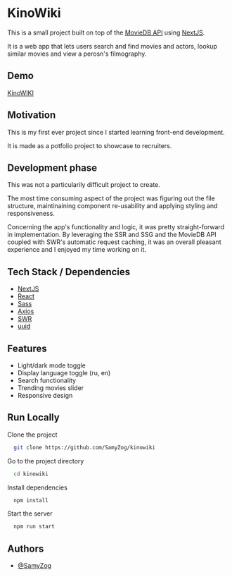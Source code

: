 
# KinoWiki

This is a small project built on top of the [MovieDB API](https://www.themoviedb.org/) using [NextJS](https://nextjs.org/).

It is a web app that lets users search and find movies and actors, lookup similar movies and view a perosn's filmography.

## Demo

[KinoWIKI](https://kinowiki.vercel.app/)

  
## Motivation

This is my first ever project since I started learning front-end development.

It is made as a potfolio project to showcase to recruiters. 

  
## Development phase

This was not a particularily difficult project to create.

The most time consuming aspect of the project was figuring out the file structure, maintinaining component re-usability and applying styling and responsiveness.

Concerning the app's functionality and logic, it was pretty straight-forward in implementation. By leveraging the SSR and SSG and the MovieDB API coupled with SWR's automatic request caching, it was an overall pleasant experience and I enjoyed my time working on it. 
## Tech Stack / Dependencies

- [NextJS](https://nextjs.org/)
- [React](https://reactjs.org/)
- [Sass](https://sass-lang.com/)
- [Axios](https://github.com/axios/axios)
- [SWR](https://swr.vercel.app/)
- [uuid](https://www.npmjs.com/package/uuid)

  
## Features

- Light/dark mode toggle
- Display language toggle (ru, en)
- Search functionality
- Trending movies slider
- Responsive design

  
## Run Locally

Clone the project

```bash
  git clone https://github.com/SamyZog/kinowiki
```

Go to the project directory

```bash
  cd kinowiki
```

Install dependencies

```bash
  npm install
```

Start the server

```bash
  npm run start
```

  
## Authors

- [@SamyZog](https://www.github.com/SamyZog)

  
